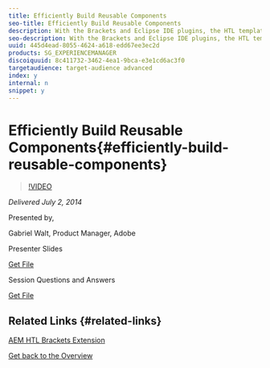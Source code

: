 ```yaml
---
title: Efficiently Build Reusable Components
seo-title: Efficiently Build Reusable Components
description: With the Brackets and Eclipse IDE plugins, the HTL template language, and the new foundation components, Adobe Experience Manager 6.0 brings a new spin to your component development workflow. Learn why it is critical for your team's efficiency to enable the HTML web developers to be fully integrated to the AEM project, and how this can be made possible. Also learn about the new foundation components, which are built with server-side JavaScript and with HTL, and how to reuse and extend them. This is a follow up session of "Introduction to HTL", while we recommend attending both sessions there is no requirement to attend both.
seo-description: With the Brackets and Eclipse IDE plugins, the HTL template language, and the new foundation components, Adobe Experience Manager 6.0 brings a new spin to your component development workflow. Learn why it is critical for your team's efficiency to enable the HTML web developers to be fully integrated to the AEM project, and how this can be made possible. Also learn about the new foundation components, which are built with server-side JavaScript and with HTL, and how to reuse and extend them. This is a follow up session of "Introduction to HTL", while we recommend attending both sessions there is no requirement to attend both.
uuid: 445d4ead-8055-4624-a618-edd67ee3ec2d
products: SG_EXPERIENCEMANAGER
discoiquuid: 8c411732-3462-4ea1-9bca-e3e1cd6ac3f0
targetaudience: target-audience advanced
index: y
internal: n
snippet: y
---
```


# Efficiently Build Reusable Components{#efficiently-build-reusable-components}

>[!VIDEO](https://video.tv.adobe.com/v/19503/?quality=9)

*Delivered July 2, 2014*

Presented by,

Gabriel Walt, Product Manager, Adobe

Presenter Slides

[Get File](assets/efficiently-build-reusable-components.pdf)

Session Questions and Answers

[Get File](assets/efficiently-build-reusable-components-q-a.pdf)

## Related Links {#related-links}

[AEM HTL Brackets Extension](https://github.com/Adobe-Marketing-Cloud/aem-brackets-extension#AEM6#BeautifulMarkup)

[Get back to the Overview](https://helpx.adobe.com/experience-manager/kt/eseminars/gems/aem-index.html)
